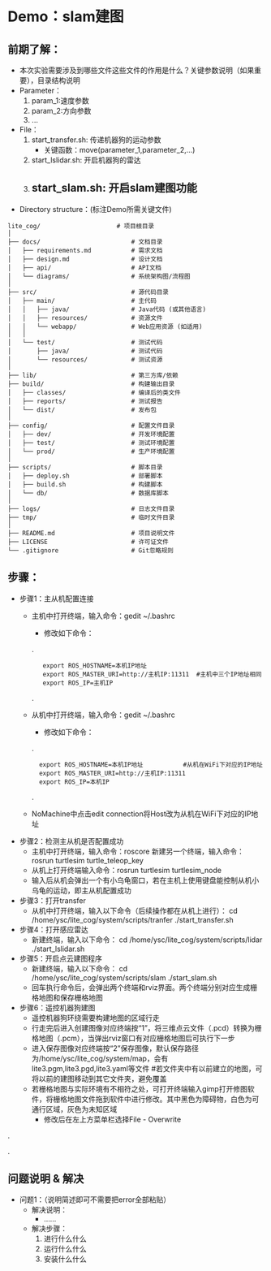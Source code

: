 # Demo：slam建图

## 前期了解：
* 本次实验需要涉及到哪些文件这些文件的作用是什么？关键参数说明（如果重要），目录结构说明
* Parameter：
	1. param_1:速度参数
	2. param_2:方向参数
	3. ...
* File：
	1. start_transfer.sh: 传递机器狗的运动参数
		- 关键函数：move(parameter_1,parameter_2,...)
	2. start_lslidar.sh:  开启机器狗的雷达
	3. start_slam.sh:  开启slam建图功能 
		- 
* Directory structure：(标注Demo所需关键文件)
```
lite_cog/                     # 项目根目录
│
├── docs/                         # 文档目录
│   ├── requirements.md           # 需求文档
│   ├── design.md                 # 设计文档
│   ├── api/                      # API文档
│   └── diagrams/                 # 系统架构图/流程图
│
├── src/                          # 源代码目录
│   ├── main/                     # 主代码
│   │   ├── java/                 # Java代码 (或其他语言)
│   │   ├── resources/            # 资源文件
│   │   └── webapp/               # Web应用资源 (如适用)
│   │
│   └── test/                     # 测试代码
│       ├── java/                 # 测试代码
│       └── resources/            # 测试资源
│
├── lib/                          # 第三方库/依赖
├── build/                        # 构建输出目录
│   ├── classes/                  # 编译后的类文件
│   ├── reports/                  # 测试报告
│   └── dist/                     # 发布包
│
├── config/                       # 配置文件目录
│   ├── dev/                      # 开发环境配置
│   ├── test/                     # 测试环境配置
│   └── prod/                     # 生产环境配置
│
├── scripts/                      # 脚本目录
│   ├── deploy.sh                 # 部署脚本
│   ├── build.sh                  # 构建脚本
│   └── db/                       # 数据库脚本
│
├── logs/                         # 日志文件目录
├── tmp/                          # 临时文件目录
│
├── README.md                     # 项目说明文件
├── LICENSE                       # 许可证文件
└── .gitignore                    # Git忽略规则

```
## 步骤：
* 步骤1：主从机配置连接
	* 主机中打开终端，输入命令：gedit ~/.bashrc
		- 修改如下命令：
 
		. 		

			 export ROS_HOSTNAME=本机IP地址
			 export ROS_MASTER_URI=http://主机IP:11311  #主机中三个IP地址相同
			 export ROS_IP=主机IP
  
		.
	* 从机中打开终端，输入命令：gedit ~/.bashrc
		- 修改如下命令：
  
		.

			export ROS_HOSTNAME=本机IP地址           #从机在WiFi下对应的IP地址
			export ROS_MASTER_URI=http://主机IP:11311
			export ROS_IP=本机IP
		.

	* NoMachine中点击edit connection将Host改为从机在WiFi下对应的IP地址
* 步骤2：检测主从机是否配置成功
	* 主机中打开终端，输入命令：roscore
	  新建另一个终端，输入命令：rosrun turtlesim turtle_teleop_key
	* 从机上打开终端输入命令：rosrun turtlesim turtlesim_node
	* 输入后从机会弹出一个有小乌龟窗口，若在主机上使用键盘能控制从机小乌龟的运动，即主从机配置成功
* 步骤3：打开transfer
	* 从机中打开终端，输入以下命令（后续操作都在从机上进行）：
		cd /home/ysc/lite_cog/system/scripts/tranfer
		./start_transfer.sh
* 步骤4：打开感应雷达
	* 新建终端，输入以下命令：
		cd /home/ysc/lite_cog/system/scripts/lidar
		./start_lslidar.sh
* 步骤5：开启点云建图程序
	* 新建终端，输入以下命令：
		cd /home/ysc/lite_cog/system/scripts/slam
		./start_slam.sh
	* 回车执行命令后，会弹出两个终端和rviz界面。两个终端分别对应生成栅格地图和保存栅格地图
* 步骤6：遥控机器狗建图
	* 遥控机器狗环绕需要构建地图的区域行走
	* 行走完后进入创建图像对应终端按“1”，将三维点云文件（.pcd）转换为栅格地图（.pcm），当弹出rviz窗口有对应栅格地图后可执行下一步
	* 进入保存图像对应终端按“2”保存图像，默认保存路径为/home/ysc/lite_cog/system/map，会有lite3.pgm,lite3.pgd,lite3.yaml等文件
              #若文件夹中有以前建立的地图，可将以前的建图移动到其它文件夹，避免覆盖
	* 若栅格地图与实际环境有不相符之处，可打开终端输入gimp打开修图软件，将栅格地图文件拖到软件中进行修改。其中黑色为障碍物，白色为可通行区域，灰色为未知区域
        * 修改后在左上方菜单栏选择File - Overwrite
	
.

			

.


## 问题说明 & 解决

* 问题1：（说明简述即可不需要把error全部粘贴）
	* 解决说明：
		* ……
	* 解决步骤：
		1. 进行什么什么
		2. 运行什么什么
		3. 安装什么什么
